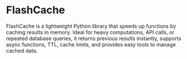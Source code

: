 # FlashCache
FlashCache is a lightweight Python library that speeds up functions by caching results in memory. Ideal for heavy computations, API calls, or repeated database queries, it returns previous results instantly, supports async functions, TTL, cache limits, and provides easy tools to manage cached data.
